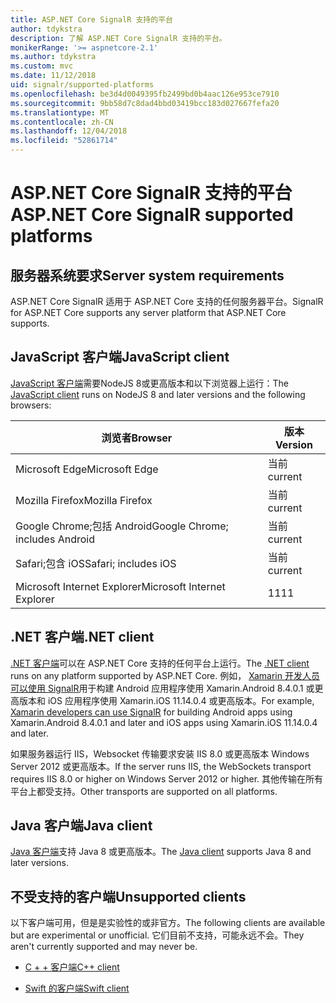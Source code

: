 ```yaml
---
title: ASP.NET Core SignalR 支持的平台
author: tdykstra
description: 了解 ASP.NET Core SignalR 支持的平台。
monikerRange: '>= aspnetcore-2.1'
ms.author: tdykstra
ms.custom: mvc
ms.date: 11/12/2018
uid: signalr/supported-platforms
ms.openlocfilehash: be3d4d0049395fb2499bd0b4aac126e953ce7910
ms.sourcegitcommit: 9bb58d7c8dad4bbd03419bcc183d027667fefa20
ms.translationtype: MT
ms.contentlocale: zh-CN
ms.lasthandoff: 12/04/2018
ms.locfileid: "52861714"
---
```

# <a name="aspnet-core-signalr-supported-platforms"></a><span data-ttu-id="b6453-103">ASP.NET Core SignalR 支持的平台</span><span class="sxs-lookup"><span data-stu-id="b6453-103">ASP.NET Core SignalR supported platforms</span></span>

## <a name="server-system-requirements"></a><span data-ttu-id="b6453-104">服务器系统要求</span><span class="sxs-lookup"><span data-stu-id="b6453-104">Server system requirements</span></span>

<span data-ttu-id="b6453-105">ASP.NET Core SignalR 适用于 ASP.NET Core 支持的任何服务器平台。</span><span class="sxs-lookup"><span data-stu-id="b6453-105">SignalR for ASP.NET Core supports any server platform that ASP.NET Core supports.</span></span>

## <a name="javascript-client"></a><span data-ttu-id="b6453-106">JavaScript 客户端</span><span class="sxs-lookup"><span data-stu-id="b6453-106">JavaScript client</span></span>

<span data-ttu-id="b6453-107">[JavaScript 客户端](https://www.npmjs.com/package/@aspnet/signalr)需要NodeJS 8或更高版本和以下浏览器上运行：</span><span class="sxs-lookup"><span data-stu-id="b6453-107">The [JavaScript client](https://www.npmjs.com/package/@aspnet/signalr) runs on NodeJS 8 and later versions and the following browsers:</span></span>

| <span data-ttu-id="b6453-108">浏览者</span><span class="sxs-lookup"><span data-stu-id="b6453-108">Browser</span></span>                         | <span data-ttu-id="b6453-109">版本</span><span class="sxs-lookup"><span data-stu-id="b6453-109">Version</span></span> |
| ------------------------------- | ------- |
| <span data-ttu-id="b6453-110">Microsoft Edge</span><span class="sxs-lookup"><span data-stu-id="b6453-110">Microsoft Edge</span></span>                  | <span data-ttu-id="b6453-111">当前</span><span class="sxs-lookup"><span data-stu-id="b6453-111">current</span></span> |
| <span data-ttu-id="b6453-112">Mozilla Firefox</span><span class="sxs-lookup"><span data-stu-id="b6453-112">Mozilla Firefox</span></span>                 | <span data-ttu-id="b6453-113">当前</span><span class="sxs-lookup"><span data-stu-id="b6453-113">current</span></span> |
| <span data-ttu-id="b6453-114">Google Chrome;包括 Android</span><span class="sxs-lookup"><span data-stu-id="b6453-114">Google Chrome; includes Android</span></span> | <span data-ttu-id="b6453-115">当前</span><span class="sxs-lookup"><span data-stu-id="b6453-115">current</span></span> |
| <span data-ttu-id="b6453-116">Safari;包含 iOS</span><span class="sxs-lookup"><span data-stu-id="b6453-116">Safari; includes iOS</span></span>            | <span data-ttu-id="b6453-117">当前</span><span class="sxs-lookup"><span data-stu-id="b6453-117">current</span></span> |
| <span data-ttu-id="b6453-118">Microsoft Internet Explorer</span><span class="sxs-lookup"><span data-stu-id="b6453-118">Microsoft Internet Explorer</span></span>     | <span data-ttu-id="b6453-119">11</span><span class="sxs-lookup"><span data-stu-id="b6453-119">11</span></span>      |
 
## <a name="net-client"></a><span data-ttu-id="b6453-120">.NET 客户端</span><span class="sxs-lookup"><span data-stu-id="b6453-120">.NET client</span></span>

<span data-ttu-id="b6453-121">[.NET 客户端](https://www.nuget.org/packages/Microsoft.AspNetCore.SignalR/)可以在 ASP.NET Core 支持的任何平台上运行。</span><span class="sxs-lookup"><span data-stu-id="b6453-121">The [.NET client](https://www.nuget.org/packages/Microsoft.AspNetCore.SignalR/) runs on any platform supported by ASP.NET Core.</span></span> <span data-ttu-id="b6453-122">例如， [Xamarin 开发人员可以使用 SignalR](https://github.com/aspnet/Announcements/issues/305)用于构建 Android 应用程序使用 Xamarin.Android 8.4.0.1 或更高版本和 iOS 应用程序使用 Xamarin.iOS 11.14.0.4 或更高版本。</span><span class="sxs-lookup"><span data-stu-id="b6453-122">For example, [Xamarin developers can use SignalR](https://github.com/aspnet/Announcements/issues/305) for building Android apps using Xamarin.Android 8.4.0.1 and later and iOS apps using Xamarin.iOS 11.14.0.4 and later.</span></span>

<span data-ttu-id="b6453-123">如果服务器运行 IIS，Websocket 传输要求安装 IIS 8.0 或更高版本 Windows Server 2012 或更高版本。</span><span class="sxs-lookup"><span data-stu-id="b6453-123">If the server runs IIS, the WebSockets transport requires IIS 8.0 or higher on Windows Server 2012 or higher.</span></span> <span data-ttu-id="b6453-124">其他传输在所有平台上都受支持。</span><span class="sxs-lookup"><span data-stu-id="b6453-124">Other transports are supported on all platforms.</span></span>

## <a name="java-client"></a><span data-ttu-id="b6453-125">Java 客户端</span><span class="sxs-lookup"><span data-stu-id="b6453-125">Java client</span></span>

<span data-ttu-id="b6453-126">[Java 客户端](https://search.maven.org/artifact/com.microsoft.aspnet/signalr)支持 Java 8 或更高版本。</span><span class="sxs-lookup"><span data-stu-id="b6453-126">The [Java client](https://search.maven.org/artifact/com.microsoft.aspnet/signalr) supports Java 8 and later versions.</span></span>

## <a name="unsupported-clients"></a><span data-ttu-id="b6453-127">不受支持的客户端</span><span class="sxs-lookup"><span data-stu-id="b6453-127">Unsupported clients</span></span>

<span data-ttu-id="b6453-128">以下客户端可用，但是是实验性的或非官方。</span><span class="sxs-lookup"><span data-stu-id="b6453-128">The following clients are available but are experimental or unofficial.</span></span> <span data-ttu-id="b6453-129">它们目前不支持，可能永远不会。</span><span class="sxs-lookup"><span data-stu-id="b6453-129">They aren't currently supported and may never be.</span></span>

* [<span data-ttu-id="b6453-130">C + + 客户端</span><span class="sxs-lookup"><span data-stu-id="b6453-130">C++ client</span></span>](https://github.com/aspnet/SignalR/tree/master/clients/cpp)

* [<span data-ttu-id="b6453-131">Swift 的客户端</span><span class="sxs-lookup"><span data-stu-id="b6453-131">Swift client</span></span>](https://github.com/moozzyk/SignalR-Client-Swift)
